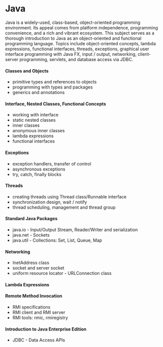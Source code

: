 # Java
Java is a widely-used, class-based, object-oriented programming environment. 
Its appeal comes from platform independence, programming convenience, and a rich and vibrant ecosystem. 
This subject serves as a thorough introduction to Java as an object-oriented and functional programming language. 
Topics include object-oriented concepts, lambda expressions, functional interfaces, threads, exceptions, graphical user interface programming with Java FX, input / output, networking, client-server programming, servlets, and database access via JDBC.

#### Classes and Objects
* primitive types and references to objects
* programming with types and packages
* generics and annotations

#### Interface, Nested Classes, Functional Concepts
* working with interface
* static nested classes
* inner classes 
* anonymous inner classes
* lambda expressions
* functional interfaces

#### Exceptions
* exception handlers, transfer of control
* asynchronous exceptions
* try, catch, finally blocks

#### Threads
* creating threads using Thread class/Runnable interface
* synchronization design, wait / notify
* thread scheduling, management and thread group

#### Standard Java Packages
* java.io - Input/Output Stream, Reader/Writer and serialization
* java.net - Sockets
* java.util - Collections: Set, List, Queue, Map

#### Networking
* InetAddress class
* socket and server socket
* uniform resource locator - URLConnection class

#### Lambda Expressions

#### Remote Method Invocation
* RMI specifications
* RMI client and RMI server
* RMI tools: rmic, rmiregistry

#### Introduction to Java Enterprise Edition
* JDBC - Data Access APIs
